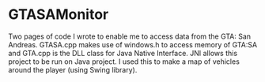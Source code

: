 # GTASAMonitor

Two pages of code I wrote to enable me to access data from the GTA: San Andreas.
GTASA.cpp makes use of windows.h to access memory of GTA:SA and GTA.cpp is the DLL class for Java Native Interface. JNI allows this project to be run on Java project. I used this to make a map of vehicles around the player (using Swing library).
